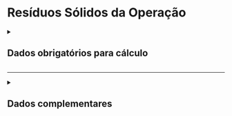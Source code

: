 # Resíduos Sólidos da Operação

<details>
  <summary><strong><h2>Dados obrigatórios para cálculo</strong></summary>

Campo no Supabase|Valores GHG|
|---|---|
|`categoria_de_emissoes`|_RESIDUOS SOLIDOS DA OPERACAO_|
|`date`|Data|
|`escopo`|Escopo|
[id_uf](https://github.com/ZNIT-Tech/documentation/blob/main/Municipios.md)|
|`residuos_aterro`|Quantidade de Resíduos _(t)_|
|`composicao_papelao`|Composição em decimal (ex: 0.5)|
|`composicao_textil`|Composição em decimal (1.0 = 100%)|
|`composicao_alimentar`|Composição em decimal (1.0 = 100%)|
|`composicao_madeira`|Composição em decimal (1.0 = 100%)|
|`composicao_jardim`|Composição em decimal (1.0 = 100%)|
|`composicao_fraldas`|Composição em decimal (1.0 = 100%)|
|`composicao_borracha`|Composição em decimal (1.0 = 100%)|
|`composicao_lodo_domestico`|Composição em decimal (1.0 = 100%)|
|`composicao_lodo_industrial`|Composição em decimal (1.0 = 100%)|
|`classificacao_ano`|A, B, C, D, E, F, G, H|
|`fracao_ch4_biogas`|Entre com o dado, entre 0 e 1 (Padrão = 0.5)|
|`recuperacao_metano`|sim ou nao|
|`eficiencia_recuperacao`|Eficiência média de recuperação de metano no aterro|

|Campo no Supabase	|Valores GHG|
|---|---|
`categoria_de_emissoes`|_RESIDUOS - IPCC_|
|`date`|Data|
|`escopo`|Escopo|
|`consumo_mensal`|Quantidade de Resíduos _(t)_|
|[destino_residuo_ipcc](https://github.com/ZNIT-Tech/documentation/blob/main/Destino%20Residuos.md)|Destino de Residuos|
|[residuo_ipcc](https://github.com/ZNIT-Tech/documentation/blob/main/Residuos.md)|Tipo de Resíduo|
|`un`|Unidade de medida _(t ou kg)_|


</details>

---

<details>
  <summary><h2><strong>Dados complementares</strong></summary>

|Campo no Supabase|Valor|
|---|---|
|`cnpj_fornecedor`|CNPJ Fornecedor|
|`nome_fornecedor`|Nome Fornecedor|
`numero_do_documento`|Chave da NFe|
`natureza_da_operao`|Natureza da operação|
`cdigo_do_produto`|Codigo produto|
`ncm`|NCM|
`quant`|Quantidade|
`peso_nf`|Peso|
`endereco_do_experdidor`|Endereço do remetente|
`endereco_do_destinatrio`|Endereço do destinatário|


</details>
